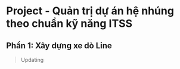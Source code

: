 # Project - Quản trị dự án hệ nhúng theo chuẩn kỹ năng ITSS

## Phần 1: Xây dựng xe dò Line 

> Updating
